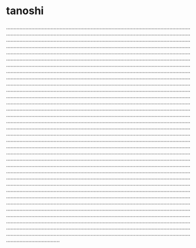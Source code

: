 # tanoshi

............................................................................................................................................................................................................................................................................................................................................................................................................................................................................................................................................................................................................................................................................................................................................................................................................................................................................................................................................................................................................................................................................................................................................................................................................................................................................................................................................................................................................................................................................................................................................................................................................................................................................................................................................................................................................................................................................................................................................................................................................................................................................................................................................................................................................................................................................................................................................................................................................................................................................................................................................................................................................................................................................................................................................................................................................................................................................................................................................................................................................................................................................................................................................................................................................................................................................................................................................................................................................................................................................................................................................................................................................................................................................................................................................................................................................................................................................................................................................................................................................................................................................................................................................................................................................................................................................................................................................................................................................................
